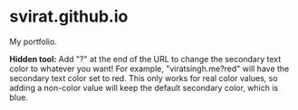 # svirat.github.io
My portfolio.

**Hidden tool:** Add "?<colorName>" at the end of the URL to change the secondary text color to whatever you want!
For example, "viratsingh.me?red" will have the secondary text color set to red. This only works for real color values, so adding a non-color value will keep the default secondary color, which is blue.
